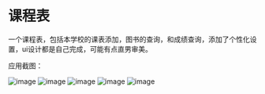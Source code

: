 # 课程表

一个课程表，包括本学校的课表添加，图书的查询，和成绩查询，添加了个性化设置，ui设计都是自己完成，可能有点直男审美。

应用截图：

![image](C:\Users\佟杨\Desktop\ic_grade.jpg)
![image](C:\Users\佟杨\Desktop\ic_class.jpg)
![image](C:\Users\佟杨\Desktop\ic_book.jpg)
![image](C:\Users\佟杨\Desktop\ic-library.jpg)
![image](C:\Users\佟杨\Desktop\ic_setting.jpg)


